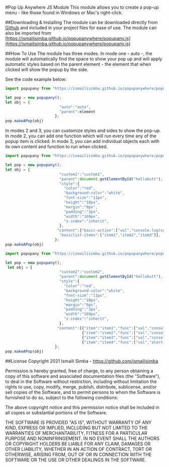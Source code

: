 #Pop Up Anywhere JS Module
This module allows you to create a pop-up menu - like those found in Windows or Mac's right-click. 

##Downloading & Installing
The module can be downloaded directly from [Github](https://ismailisimba.github.io/popupanywhere/popupany.js) and included in your project files for ease of use.
The module can also be imported from [https://ismailisimba.github.io/popupanywhere/popupany.js](https://ismailisimba.github.io/popupanywhere/popupany.js)

##How To Use
The module has three modes. In mode one - auto -, the module will automatically find the space to show your pop up and will apply automatic styles based on the parent element - the element that when clicked will show the popup by the side.

See the code example below:
```javascript
import popupany from "https://ismailisimba.github.io/popupanywhere/popupany.js";

let pop = new popupany();
let obj = {
                        "auto":"auto",
                        "parent":element
                      };
pop.makeAPop(obj)
```

In modes 2 and 3, you can customize styles and sides to show the pop-up. In mode 2, you can add one function which will run every time any of the popup item is clicked. In mode 3, you can add individual objects each with its own content and function to run when clicked.

```javascript
import popupany from "https://ismailisimba.github.io/popupanywhere/popupany.js";

let pop = new popupany();
let obj = {
                        "custom1":"custom1",
                        "parent":document.getElementById("hellobutt"),
                        "style":{
                          "color":"red",
                          "background-color":"white",
                          "font-size":"11px",
                          "height":"18px",
                          "margin":"0px",
                          "padding":"3px",
                          "width":"169px",
                          "z-index":"inherit",
                        },
                       "content":{"basic-action":["val","console.log(val)"],
                        "basiclist-items":["item1","item2","item3"]},
                      };
pop.makeAPop(obj)
```

```javascript
import popupany from "https://ismailisimba.github.io/popupanywhere/popupany.js";

let pop = new popupany();
 let obj = {
                        "custom2":"custom2",
                        "parent":document.getElementById("hellobutt"),
                        "style":{
                          "color":"red",
                          "background-color":"white",
                          "font-size":"11px",
                          "height":"18px",
                          "margin":"0px",
                          "padding":"3px",
                          "width":"169px",
                          "z-index":"inherit",
                        },
                       "content":[{"item":"item1","func":["val","console.log(val)"]},
                                  {"item":"item2","func":["val","console.log(val)"]},
                                  {"item":"item3","func":["val","console.log(val)"]},
                                  {"item":"item4","func":["val","alert(val)"]}]
                      };
pop.makeAPop(obj)
```

##License
Copyright 2021 Ismaili Simba - https://github.com/ismailisimba

Permission is hereby granted, free of charge, to any person obtaining a copy of this software and associated documentation files (the "Software"), to deal in the Software without restriction, including without limitation the rights to use, copy, modify, merge, publish, distribute, sublicense, and/or sell copies of the Software, and to permit persons to whom the Software is furnished to do so, subject to the following conditions:

The above copyright notice and this permission notice shall be included in all copies or substantial portions of the Software.

THE SOFTWARE IS PROVIDED "AS IS", WITHOUT WARRANTY OF ANY KIND, EXPRESS OR IMPLIED, INCLUDING BUT NOT LIMITED TO THE WARRANTIES OF MERCHANTABILITY, FITNESS FOR A PARTICULAR PURPOSE AND NONINFRINGEMENT. IN NO EVENT SHALL THE AUTHORS OR COPYRIGHT HOLDERS BE LIABLE FOR ANY CLAIM, DAMAGES OR OTHER LIABILITY, WHETHER IN AN ACTION OF CONTRACT, TORT OR OTHERWISE, ARISING FROM, OUT OF OR IN CONNECTION WITH THE SOFTWARE OR THE USE OR OTHER DEALINGS IN THE SOFTWARE.